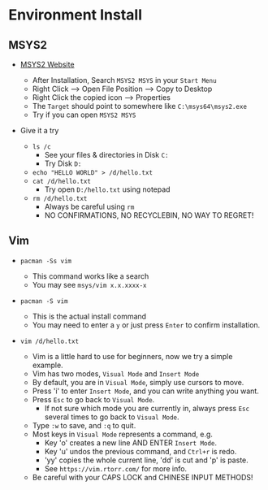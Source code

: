 # Environment Install

## MSYS2

- [MSYS2 Website](https://www.msys2.org/)
    - After Installation, Search `MSYS2 MSYS` in your `Start Menu`
    - Right Click --> Open File Position --> Copy to Desktop
    - Right Click the copied icon --> Properties
    - The `Target` should point to somewhere like `C:\msys64\msys2.exe`
    - Try if you can open `MSYS2 MSYS`

- Give it a try
    - `ls /c`
        - See your files & directories in Disk `C:`
        - Try Disk `D:`
    - `echo "HELLO WORLD" > /d/hello.txt`
    - `cat /d/hello.txt`
        - Try open `D:/hello.txt` using notepad
    - `rm /d/hello.txt`
        - Always be careful using `rm`
        - NO CONFIRMATIONS, NO RECYCLEBIN, NO WAY TO REGRET!

## Vim

- `pacman -Ss vim`
    - This command works like a search
    - You may see `msys/vim x.x.xxxx-x`

- `pacman -S vim`
    - This is the actual install command
    - You may need to enter a `y` or just press `Enter` to confirm installation.

- `vim /d/hello.txt`
    - Vim is a little hard to use for beginners, now we try a simple example.
    - Vim has two modes, `Visual Mode` and `Insert Mode`
    - By default, you are in `Visual Mode`, simply use cursors to move.
    - Press 'i' to enter `Insert Mode`, and you can write anything you want.
    - Press `Esc` to go back to `Visual Mode`.
        - If not sure which mode you are currently in, always press `Esc` several times to go back to `Visual Mode`.
    - Type `:w` to save, and `:q` to quit.
    - Most keys in `Visual Mode` represents a command, e.g.
        - Key 'o' creates a new line AND ENTER `Insert Mode`.
        - Key 'u' undos the previous command, and `Ctrl+r` is redo.
        - 'yy' copies the whole current line, 'dd' is cut and 'p' is paste.
        - See `https://vim.rtorr.com/` for more info.
    - Be careful with your CAPS LOCK and CHINESE INPUT METHODS!


